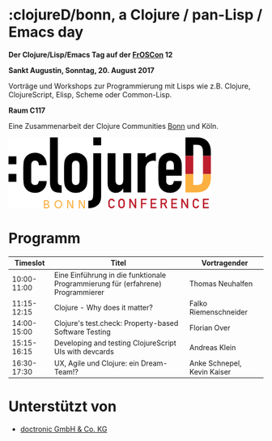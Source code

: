 # :clojureD/bonn, a Clojure / pan-Lisp / Emacs day

**Der Clojure/Lisp/Emacs Tag auf der [FrOSCon](https://www.froscon.de/) 12**

**Sankt Augustin, Sonntag, 20. August 2017**

Vorträge und Workshops zur Programmierung mit Lisps wie z.B. Clojure,
ClojureScript, Elisp, Scheme oder Common-Lisp.

__Raum C117__

Eine Zusammenarbeit der Clojure Communities
[Bonn](https://groups.google.com/forum/#!forum/clojure-user-group-bonn)
und Köln.

![:clojureD/bonn](https://github.com/friemen/cugb/blob/master/clojureD.png)


# Programm

Timeslot | Titel | Vortragender
--- | --- | ---
10:00-11:00 | Eine Einführung in die funktionale Programmierung für (erfahrene) Programmierer | Thomas Neuhalfen
11:15-12:15 | Clojure - Why does it matter? | Falko Riemenschneider
14:00-15:00 | Clojure's test.check: Property-based Software Testing | Florian Over
15:15-16:15 | Developing and testing ClojureScript UIs with devcards | Andreas Klein
16:30-17:30 | UX, Agile und Clojure: ein Dream-Team!? | Anke Schnepel, Kevin Kaiser


# Unterstützt von

* [doctronic GmbH & Co. KG](http://www.doctronic.de/)
